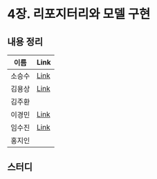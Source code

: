 # 4장. 리포지터리와 모델 구현

## 내용 정리

|  이름   | Link  |
|:-----:|:------|
|  소승수  |  [Link](https://voidmelody.tistory.com/190)     |
|  김용상  |  [Link](https://sturdy-rainstorm-a1c.notion.site/DDD-4-0e2814f8944a4788bfe1b0f9d12180c8?pvs=4)     | 
|  김주환  |       |
|  이경민  |  [Link](https://velog.io/@tidavid1/DDD-START-4%EC%9E%A5-%EB%A6%AC%ED%8F%AC%EC%A7%80%ED%84%B0%EB%A6%AC%EC%99%80-%EB%AA%A8%EB%8D%B8-%EA%B5%AC%ED%98%84) |
|  임수진  |  [Link](https://blog.naver.com/sjlim1999/223283066504)     |
|  홍지인  |       |

## 스터디
> 
